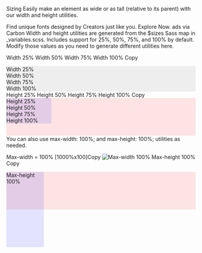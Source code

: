 


Sizing
Easily make an element as wide or as tall (relative to its parent) with our width and height utilities.

Find unique fonts designed by Creators just like you. Explore Now.
ads via Carbon
Width and height utilities are generated from the $sizes Sass map in _variables.scss. Includes support for 25%, 50%, 75%, and 100% by default. Modify those values as you need to generate different utilities here.

Width 25%
Width 50%
Width 75%
Width 100%
Copy
<div class="w-25 p-3" style="background-color: #eee;">Width 25%</div>
<div class="w-50 p-3" style="background-color: #eee;">Width 50%</div>
<div class="w-75 p-3" style="background-color: #eee;">Width 75%</div>
<div class="w-100 p-3" style="background-color: #eee;">Width 100%</div>
Height 25% Height 50% Height 75% Height 100%
Copy
<div style="height: 100px; background-color: rgba(255,0,0,0.1);">
  <div class="h-25 d-inline-block" style="width: 120px; background-color: rgba(0,0,255,.1)">Height 25%</div>
  <div class="h-50 d-inline-block" style="width: 120px; background-color: rgba(0,0,255,.1)">Height 50%</div>
  <div class="h-75 d-inline-block" style="width: 120px; background-color: rgba(0,0,255,.1)">Height 75%</div>
  <div class="h-100 d-inline-block" style="width: 120px; background-color: rgba(0,0,255,.1)">Height 100%</div>
</div>
You can also use max-width: 100%; and max-height: 100%; utilities as needed.

Max-width = 100% [1000%x100]Copy
<img class="mw-100" src="..." alt="Max-width 100%">
Max-height 100%
Copy
<div style="height: 100px; background-color: rgba(255,0,0,0.1);">
  <div class="mh-100" style="width: 100px; height: 200px; background-color: rgba(0,0,255,0.1);">Max-height 100%</div>
</div>

